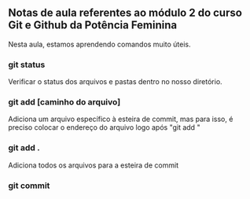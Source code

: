 ## Notas de aula referentes ao módulo 2 do curso Git e Github da Potência Feminina

Nesta aula, estamos aprendendo comandos muito úteis.

### git status
Verificar o status dos arquivos e pastas dentro no nosso diretório.

### git add [caminho do arquivo]
Adiciona um arquivo específico à esteira de commit, mas para isso, é preciso colocar o endereço do arquivo logo após "git add "

### git add .
Adiciona todos os arquivos para a esteira de commit

### git commit 
